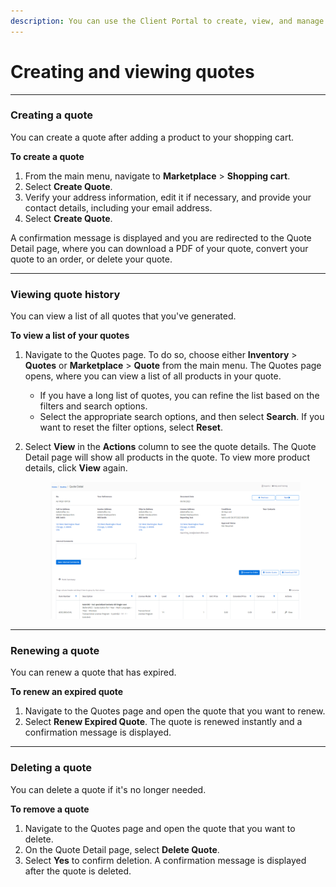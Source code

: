 ```yaml
---
description: You can use the Client Portal to create, view, and manage your quotes.
---
```


# Creating and viewing quotes

***

### **Creating a quote**

You can create a quote after adding a product to your shopping cart.

**To create a quote**

1. From the main menu, navigate to **Marketplace** > **Shopping cart**.
2. Select **Create Quote**.
3. Verify your address information, edit it if necessary, and provide your contact details, including your email address.
4. Select **Create Quote**.&#x20;

A confirmation message is displayed and you are redirected to the Quote Detail page, where you can download a PDF of your quote, convert your quote to an order, or delete your quote.

***

### Viewing quote history

You can view a list of all quotes that you've generated.

**To view a list of your quotes**

1. Navigate to the Quotes page. To do so, choose either **Inventory** > **Quotes** or **Marketplace** > **Quote** from the main menu.  The Quotes page opens, where you can view a list of all products in your quote.
   * If you have a long list of quotes, you can refine the list based on the filters and search options.
   * Select the appropriate search options, and then select **Search**. If you want to reset the filter options, select **Reset**.&#x20;
2.  Select **View** in the **Actions** column to see the quote details. The Quote Detail page will show all products in the quote. To view more product details, click **View** again.&#x20;

    <figure><img src="../../.gitbook/assets/image (8).png" alt=""><figcaption></figcaption></figure>

***

### Renewing a quote

You can renew a quote that has expired.

**To renew an expired quote**

1. Navigate to the Quotes page and open the quote that you want to renew.
2. Select **Renew Expired Quote**. The quote is renewed instantly and a confirmation message is displayed.

***

### Deleting a quote <a href="#deletequote" id="deletequote"></a>

You can delete a quote if it's no longer needed.

**To remove a quote**

1. Navigate to the Quotes page and open the quote that you want to delete.
2. On the Quote Detail page, select **Delete Quote**.
3. Select **Yes** to confirm deletion. A confirmation message is displayed after the quote is deleted.

